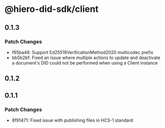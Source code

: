# @hiero-did-sdk/client

## 0.1.3

### Patch Changes

- f95ba48: Support Ed25519VerificationMethod2020 multicodec prefix
- bb5b2bf: Fixed an issue where multiple actions to update and deactivate a document's DID could not be performed when using a Client instance

## 0.1.2

## 0.1.1

### Patch Changes

- 8f91471: Fixed issue with publishing files in HCS-1 standard
